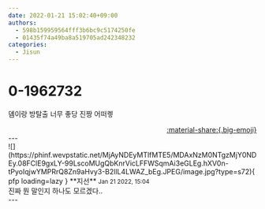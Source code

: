 ```yaml
---
date: 2022-01-21 15:02:40+09:00
authors:
  - 598b159959564fff3b6bc9c5174250fe
  - 01435f74a49ba8a519705ad242348232
categories:
  - Jisun
---
```


# 0-1962732

<div class="post-container" markdown="1">
<div class="content-container md-sidebar__scrollwrap" markdown="1">

뎸이랑 방탈출 너무 좋당 진짱 어떠켛

</div>
</div>

<div style="text-align: right;" markdown="1">
<a href="https://weverse.io/fromis9/fanpost/0-1962732" style="text-align: right;">:material-share:{.big-emoji}</a>
</div>
---

<div class="comments-container md-sidebar__scrollwrap" markdown="1">
<div class="comment" markdown="1">
<div class='id-container' markdown="1">
![](https://phinf.wevpstatic.net/MjAyNDEyMTlfMTE5/MDAxNzM0NTgzMjY0NDEy.08FClE9gxLY-99LscoMUgQbKnrVicLFFWSqmAi3eGLEg.hXV0n-tPyoIqjwYMPRrQ8Zn9aHvy3-B2llL4LWAZ_bEg.JPEG/image.jpg?type=s72){ pfp loading=lazy }
**<span class="artist">지선</span>** <small>Jan 21 2022, 15:04</small><br>
</div>
<div class='comment-body' markdown="1">
진짜 뭔 말인지 하나도 모르겠다..
</div>
</div>
</div>
---
